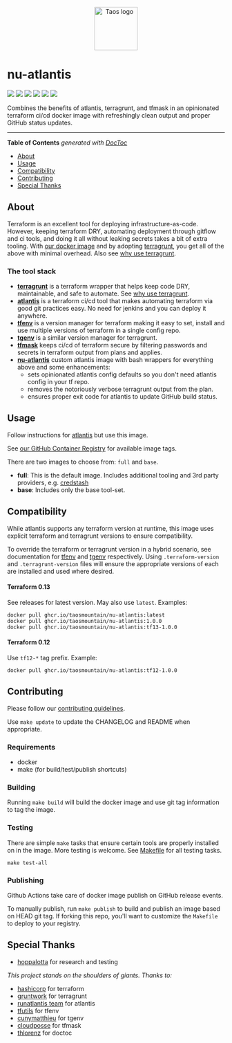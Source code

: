 <p align="center">
  <a href="https://www.taos.com/">
    <img width=100px height=100px src="https://miro.medium.com/fit/c/262/262/0*okNzl1Zgc5ufyVwS.jpg" alt="Taos logo">
  </a>
</p>

<h1>nu-atlantis</h1>

<p>

  <a href="https://github.com/taosmountain/docker-nu-atlantis/releases" alt="Release">
    <img src="https://img.shields.io/github/v/release/taosmountain/docker-nu-atlantis?sort=semver" /></a>
  <a href="https://github.com/orgs/taosmountain/packages/container/package/nu-atlantis" alt="Docker images">
    <img src="https://img.shields.io/badge/docker-ghcr-blue" /></a>
  <a href="https://github.com/taosmountain/docker-nu-atlantis/actions?query=workflow%3Adocker-publish" alt="Docker release workflow">
    <img src="https://img.shields.io/github/workflow/status/taosmountain/docker-nu-atlantis/Docker" /></a>
  <a href="https://github.com/taosmountain/docker-nu-atlantis/issues" alt="Issues">
    <img src="https://img.shields.io/github/issues/taosmountain/docker-nu-atlantis" /></a>
  <a href="https://github.com/taosmountain/docker-nu-atlantis/pulls" alt="Pull requests">
    <img src="https://img.shields.io/github/issues-pr/taosmountain/docker-nu-atlantis" /></a>
  <a href="https://github.com/taosmountain/docker-nu-atlantis/blob/master/LICENSE" alt="License">
    <img src="https://img.shields.io/github/license/taosmountain/docker-nu-atlantis" /></a>

</p>

<p> Combines the benefits of atlantis, terragrunt, and tfmask in an opinionated terraform ci/cd docker image with refreshingly clean output and proper GitHub status updates.
    <br>
</p>

---

<!-- START doctoc generated TOC please keep comment here to allow auto update -->
<!-- DON'T EDIT THIS SECTION, INSTEAD RE-RUN doctoc TO UPDATE -->
 **Table of Contents**  *generated with [DocToc](https://github.com/thlorenz/doctoc)*

- [About](#about)
- [Usage](#usage)
- [Compatibility](#compatibility)
- [Contributing](#contributing)
- [Special Thanks](#special-thanks)

<!-- END doctoc generated TOC please keep comment here to allow auto update -->

## About

Terraform is an excellent tool for deploying infrastructure-as-code.
However, keeping terraform DRY, automating deployment through gitflow and ci tools,
and doing it all without leaking secrets takes a bit of extra tooling.
With [our docker image](https://github.com/orgs/taosmountain/packages/container/package/nu-atlantis) and by adopting [terragrunt],
you get all of the above with minimal overhead. Also see [why use terragrunt].

### The tool stack

- **[terragrunt]** is a terraform wrapper that helps keep code DRY, maintainable, and safe to automate. See [why use terragrunt].
- **[atlantis]** is a terraform ci/cd tool that makes automating terraform via good git practices easy. No need for jenkins and you can deploy it anywhere.
- **[tfenv]** is a version manager for terraform making it easy to set, install and use multiple versions of terraform in a single config repo.
- **[tgenv]** is a similar version manager for terragrunt.
- **[tfmask]** keeps ci/cd of terraform secure by filtering passwords and secrets in terraform output from plans and applies.
- **[nu-atlantis]** custom atlantis image with bash wrappers for everything above and some enhancements:
  - sets opinionated atlantis config defaults so you don't need atlantis config in your tf repo.
  - removes the notoriously verbose terragrunt output from the plan.
  - ensures proper exit code for atlantis to update GitHub build status.


## Usage

Follow instructions for [atlantis] but use this image.

See [our GitHub Container Registry](https://github.com/orgs/taosmountain/packages/container/package/nu-atlantis) for available image tags.

There are two images to choose from: `full` and `base`.

- **full**: This is the default image. Includes additional tooling and 3rd party providers, e.g. [credstash](https://github.com/fugue/credstash)
- **base**: Includes only the base tool-set.


## Compatibility

While atlantis supports any terraform version at runtime,
this image uses explicit terraform and terragrunt versions
to ensure compatibility.

To override the terraform or terragrunt version in a hybrid scenario,
see documentation for [tfenv] and [tgenv] respectively.
Using `.terraform-version` and `.terragrunt-version` files will ensure
the appropriate versions of each are installed and used where desired.

#### Terraform 0.13

See releases for latest version. May also use `latest`. Examples:

```
docker pull ghcr.io/taosmountain/nu-atlantis:latest
docker pull ghcr.io/taosmountain/nu-atlantis:1.0.0
docker pull ghcr.io/taosmountain/nu-atlantis:tf13-1.0.0
```

#### Terraform 0.12

Use `tf12-*` tag prefix. Example:

```
docker pull ghcr.io/taosmountain/nu-atlantis:tf12-1.0.0
```


## Contributing

Please follow our [contributing guidelines].

Use `make update` to update the CHANGELOG and README when appropriate.

### Requirements

- docker
- make (for build/test/publish shortcuts)

### Building

Running `make build` will build the docker image and use git tag information to tag the image.

### Testing

There are simple `make` tasks that ensure certain tools are properly installed
on in the image. More testing is welcome. See [Makefile](./Makefile) for all testing tasks.

```
make test-all
```

### Publishing

Github Actions take care of docker image publish on GitHub release events.

To manually publish, run `make publish` to build and publish an image based on HEAD git tag.
If forking this repo, you'll want to customize the `Makefile` to deploy to your registry.


## Special Thanks

- [hoppalotta] for research and testing

<!-- TODO: once open-source, add sourcerer hall of fame https://sourcerer.io/settings#hof -->

*This project stands on the shoulders of giants. Thanks to:*

- [hashicorp] for terraform
- [gruntwork] for terragrunt
- [runatlantis team] for atlantis
- [tfutils] for tfenv
- [cunymatthieu] for tgenv
- [cloudposse] for tfmask
- [thlorenz] for doctoc


[contributing guidelines]: ./.github/CONTRIBUTING.md
[terragrunt]: https://terragrunt.gruntwork.io/
[why use terragrunt]: https://transcend.io/blog/why-we-use-terragrunt
[atlantis]: https://www.runatlantis.io/
[tfenv]: https://github.com/tfutils/tfenv
[tgenv]: https://github.com/cunymatthieu/tgenv
[tfmask]: https://github.com/cloudposse/tfmask
[nu-atlantis]: ./README.md
[hashicorp]: https://www.hashicorp.com/
[gruntwork]: https://gruntwork.io/
[runatlantis team]: https://github.com/runatlantis
[tfutils]: https://github.com/tfutils
[cunymatthieu]: https://github.com/cunymatthieu
[cloudposse]: https://github.com/cloudposse/tfmask
[thlorenz]: https://github.com/thlorenz/doctoc
[hoppalotta]: https://github.com/hoppalotta
